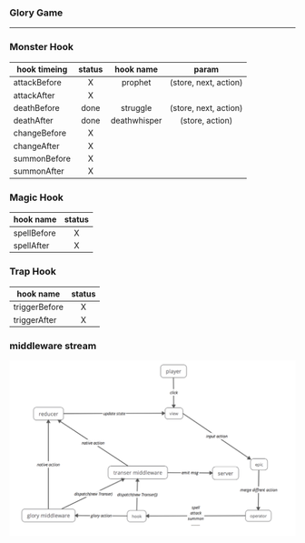 ### Glory Game
*** 

### Monster Hook

| hook timeing  | status | hook name    | param                 |        
| ------------- |:------:|:------------:| :--------------------:|
| attackBefore  | X      | prophet      | (store, next, action) |
| attackAfter   | X      |              |                       |
| deathBefore   | done   | struggle     | (store, next, action) |
| deathAfter    | done   | deathwhisper | (store, action)       |
| changeBefore  | X      |              |                       |
| changeAfter   | X      |              |                       |
| summonBefore  | X      |              |                       |
| summonAfter   | X      |              |                       |


### Magic Hook

| hook name     | status |   
| ------------- |:------:|
| spellBefore   | X      |
| spellAfter    | X      |



### Trap Hook

| hook name     | status        
| ------------- |:-------------:|
| triggerBefore | X |
| triggerAfter  | X |



### middleware stream

![image](https://github.com/thomasyonug/glory/blob/master/doc/img/03585E73-4525-49F1-9F10-A4DA7AE49E18.png)

